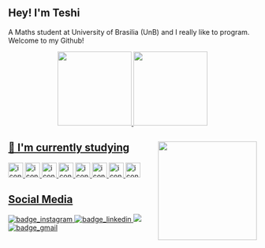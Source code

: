 ## Hey! I'm Teshi

A Maths student at University of Brasilia (UnB) and I really like to program. Welcome to my Github!

<div align="center">
  <a href="https://github.com/TeshiKTB">
  <img height="150" src="https://github-readme-stats.vercel.app/api?username=TeshiKTB&show_icons=true&theme=radical&include_all_commits=true&count_private=true"/>
  <img height="150" src="https://github-readme-stats.vercel.app/api/top-langs/?username=TeshiKTB&theme=radical"/>
</div>

<!--
[![Teshi's GitHub stats](https://github-readme-stats.vercel.app/api?username=TeshiKTB&count_private=true&show_icons=true&theme=radical)](https://github.com/TeshiKTB/github-readme-stats)

[![Top Langs](https://github-readme-stats.vercel.app/api/top-langs/?username=TeshiKTB&theme=radical)](https://github.com/TeshiKTB/github-readme-stats)
-->


<div>
  <img align="right" height="200" src="https://steamuserimages-a.akamaihd.net/ugc/1773832038147189269/BA0F99143B416D3427C96CB3102E3B5DE19B7720/?imw=160&imh=160&ima=fit&impolicy=Letterbox&imcolor=%23000000&letterbox=true">
</div>

## 🌱 I'm currently studying 
<div>
  <img alt="icon_cpp" height="30" src="https://cdn.jsdelivr.net/gh/devicons/devicon/icons/cplusplus/cplusplus-plain.svg" />
  <img alt="icon_java" height="30" src="https://cdn.jsdelivr.net/gh/devicons/devicon/icons/java/java-plain.svg" />
  <img alt="icon_python" height="30" src="https://cdn.jsdelivr.net/gh/devicons/devicon/icons/python/python-original.svg" />
  <img alt="icon_js" height="30" src="https://cdn.jsdelivr.net/gh/devicons/devicon/icons/javascript/javascript-plain.svg" />
  <img alt="icon_node" height="30" src="https://cdn.jsdelivr.net/gh/devicons/devicon/icons/nodejs/nodejs-plain.svg" />
  <img alt="icon_html" height="30" src="https://cdn.jsdelivr.net/gh/devicons/devicon/icons/html5/html5-plain.svg" />
  <img alt="icon_css" height="30" src="https://cdn.jsdelivr.net/gh/devicons/devicon/icons/css3/css3-plain.svg" />
  <img alt="icon_git" height="30" src="https://cdn.jsdelivr.net/gh/devicons/devicon/icons/git/git-plain.svg" />
</div>


## Social Media
<div>
  <a href="https://www.instagram.com/teshi_katsuba/" target="_blank">
    <img alt="badge_instagram" src="https://img.shields.io/badge/Instagram-E4405F?style=for-the-badge&logo=instagram&logoColor=white" />
  </a>
  <a href="https://www.linkedin.com/in/teshi-tsurumi-6395731a4/" target="_blank">
    <img alt="badge_linkedin" src="https://img.shields.io/badge/LinkedIn-0077B5?style=for-the-badge&logo=linkedin&logoColor=white"/>
  </a>
  <a href="https://steamcommunity.com/id/teshugo_/" target="_blank">
    <img alt"badge_steam" src="https://img.shields.io/badge/Steam-000000?style=for-the-badge&logo=steam&logoColor=white"/>
  </a>
  <a href="mailto:teshitsurumi@gmail.com" target="_blank">
    <img alt="badge_gmail" src="https://img.shields.io/badge/Gmail-D14836?style=for-the-badge&logo=gmail&logoColor=white"/>
  </a>

</div>
